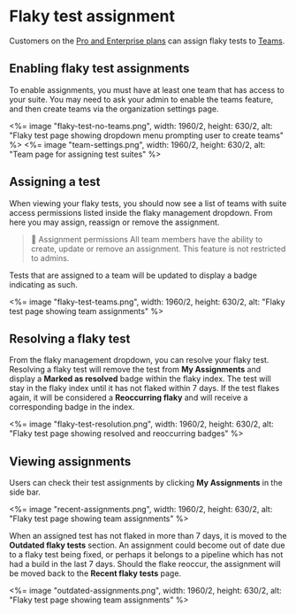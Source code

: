 # Flaky test assignment

Customers on the [Pro and Enterprise plans](https://buildkite.com/pricing) can assign flaky tests to [Teams](/docs/team-management/permissions).

## Enabling flaky test assignments

To enable assignments, you must have at least one team that has access to your suite. You may need to ask your admin to enable the teams feature, and then create teams via the organization settings page.

<%= image "flaky-test-no-teams.png", width: 1960/2, height: 630/2, alt: "Flaky test page showing dropdown menu prompting user to create teams" %>
<%= image "team-settings.png", width: 1960/2, height: 630/2, alt: "Team page for assigning test suites" %>

## Assigning a test

When viewing your flaky tests, you should now see a list of teams with suite access permissions listed inside the flaky management dropdown. From here you may assign, reassign or remove the assignment.

> 🚧 Assignment permissions
> All team members have the ability to create, update or remove an assignment. This feature is not restricted to admins.

Tests that are assigned to a team will be updated to display a badge indicating as such.

<%= image "flaky-test-teams.png", width: 1960/2, height: 630/2, alt: "Flaky test page showing team assignments" %>

## Resolving a flaky test

From the flaky management dropdown, you can resolve your flaky test. Resolving a flaky test will remove the test from **My Assignments** and display a **Marked as resolved** badge within the flaky index. The test will stay in the flaky index until it has not flaked within 7 days. If the test flakes again, it will be considered a **Reoccurring flaky** and will receive a corresponding badge in the index.

<%= image "flaky-test-resolution.png", width: 1960/2, height: 630/2, alt: "Flaky test page showing resolved and reoccurring badges" %>

## Viewing assignments

Users can check their test assignments by clicking **My Assignments** in the side bar.

<%= image "recent-assignments.png", width: 1960/2, height: 630/2, alt: "Flaky test page showing team assignments" %>

When an assigned test has not flaked in more than 7 days, it is moved to the **Outdated flaky tests** section. An assignment could become out of date due to a flaky test being fixed, or perhaps it belongs to a pipeline which has not had a build in the last 7 days. Should the flake reoccur, the assignment will be moved back to the **Recent flaky tests** page.

<%= image "outdated-assignments.png", width: 1960/2, height: 630/2, alt: "Flaky test page showing team assignments" %>

